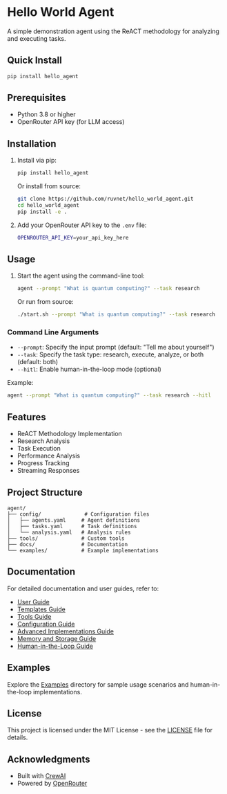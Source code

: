 # Hello World Agent

A simple demonstration agent using the ReACT methodology for analyzing and executing tasks.

## Quick Install

```bash
pip install hello_agent
```

## Prerequisites

- Python 3.8 or higher
- OpenRouter API key (for LLM access)

## Installation

1. Install via pip:
   ```bash
   pip install hello_agent
   ```

   Or install from source:
   ```bash
   git clone https://github.com/ruvnet/hello_world_agent.git
   cd hello_world_agent
   pip install -e .
   ```

2. Add your OpenRouter API key to the `.env` file:
   ```bash
   OPENROUTER_API_KEY=your_api_key_here
   ```

## Usage

1. Start the agent using the command-line tool:
   ```bash
   agent --prompt "What is quantum computing?" --task research
   ```

   Or run from source:
   ```bash
   ./start.sh --prompt "What is quantum computing?" --task research
   ```

### Command Line Arguments

- `--prompt`: Specify the input prompt (default: "Tell me about yourself")
- `--task`: Specify the task type: research, execute, analyze, or both (default: both)
- `--hitl`: Enable human-in-the-loop mode (optional)

Example:
```bash
agent --prompt "What is quantum computing?" --task research --hitl
```

## Features

- ReACT Methodology Implementation
- Research Analysis
- Task Execution
- Performance Analysis
- Progress Tracking
- Streaming Responses

## Project Structure

```
agent/
├── config/              # Configuration files
│   ├── agents.yaml     # Agent definitions
│   ├── tasks.yaml      # Task definitions
│   └── analysis.yaml   # Analysis rules
├── tools/              # Custom tools
├── docs/               # Documentation
└── examples/           # Example implementations
```

## Documentation

For detailed documentation and user guides, refer to:

- [User Guide](docs/readme.md)
- [Templates Guide](docs/templates.md)
- [Tools Guide](docs/tools.md)
- [Configuration Guide](docs/configuration.md)
- [Advanced Implementations Guide](docs/advanced_implementations.md)
- [Memory and Storage Guide](docs/memory_and_storage.md)
- [Human-in-the-Loop Guide](docs/human_in_the_loop.md)

## Examples

Explore the [Examples](examples/README.md) directory for sample usage scenarios and human-in-the-loop implementations.

## License

This project is licensed under the MIT License - see the [LICENSE](../LICENSE) file for details.

## Acknowledgments

- Built with [CrewAI](https://github.com/joaomdmoura/crewAI)
- Powered by [OpenRouter](https://openrouter.ai/)
